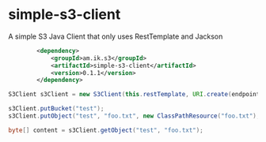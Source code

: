 # simple-s3-client

A simple S3 Java Client that only uses RestTemplate and Jackson

```xml
		<dependency>
			<groupId>am.ik.s3</groupId>
			<artifactId>simple-s3-client</artifactId>
			<version>0.1.1</version>
		</dependency>
```


```java
S3Client s3Client = new S3Client(this.restTemplate, URI.create(endpoint), regionName, accessKeyId, secretAccessKey);

s3Client.putBucket("test");
s3Client.putObject("test", "foo.txt", new ClassPathResource("foo.txt"), MediaType.TEXT_PLAIN);

byte[] content = s3Client.getObject("test", "foo.txt");
```